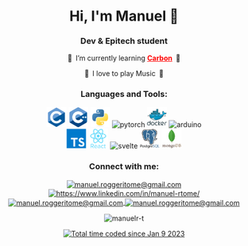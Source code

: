 <h1 align="center">Hi, I'm Manuel 👋</h1>
<div>
  <h3 align="center">Dev & Epitech student</h3>
  <p align="center">🌱&ensp;I’m currently learning <a href="https://github.com/carbon-language/carbon-lang" rel="noreferrer noopener" target="_blank" style="color: red;"><b>Carbon</b></a>&ensp;🌱</p>
  <p align="center">🎵&ensp;I love to play Music&ensp;🎵</p>
</div>

<div>
  <h3 align="center">Languages and Tools:</h3>
  <p align="center">
    <img src="https://raw.githubusercontent.com/devicons/devicon/master/icons/c/c-original.svg" alt="c" width="40" height="40"/>
    <img src="https://raw.githubusercontent.com/devicons/devicon/master/icons/cplusplus/cplusplus-original.svg" alt="c" width="40" height="40"/>
    <img src="https://raw.githubusercontent.com/devicons/devicon/master/icons/python/python-original.svg" alt="python" width="40" height="40"/>
    <img src="https://www.vectorlogo.zone/logos/pytorch/pytorch-icon.svg" alt="pytorch" width="40" height="40"/>
    <img src="https://raw.githubusercontent.com/devicons/devicon/master/icons/docker/docker-original-wordmark.svg" alt="docker" width="40" height="40"/>
    <img src="https://cdn.worldvectorlogo.com/logos/arduino-1.svg" alt="arduino" width="40" height="40"/>
    </br>
    <img src="https://raw.githubusercontent.com/devicons/devicon/master/icons/typescript/typescript-original.svg" alt="typescript" width="40" height="40"/>
    <img src="https://raw.githubusercontent.com/devicons/devicon/master/icons/react/react-original-wordmark.svg" alt="react" width="40" height="40"/>
    <img src="https://upload.wikimedia.org/wikipedia/commons/1/1b/Svelte_Logo.svg" alt="svelte" width="40" height="40"/>
    <img src="https://raw.githubusercontent.com/devicons/devicon/master/icons/postgresql/postgresql-original-wordmark.svg" alt="postgresql" width="40" height="40"/>
    <img src="https://raw.githubusercontent.com/devicons/devicon/master/icons/mongodb/mongodb-original-wordmark.svg" alt="mongodb" width="40" height="40"/>
  </p>
</div>

<div>
  <h3 align="center">Connect with me:</h3>
  <p align="center">
    <a href="mailto:manuel.roggeritome@gmail.com" target="_blank">
      <img align="center" src="https://mailmeteor.com/logos/assets/PNG/Gmail_Logo_256px.png" alt="manuel.roggeritome@gmail.com" height="30" width="40" />
    </a>
    <a href="https://www.linkedin.com/in/manuel-rtome/" target="_blank">
      <img align="center" src="https://raw.githubusercontent.com/rahuldkjain/github-profile-readme-generator/master/src/images/icons/Social/linked-in-alt.svg" alt="https://www.linkedin.com/in/manuel-rtome/" height="30" width="40" />
    </a>
    <a href="https://discord.com/users/973609623779172402" target="_blank">
      <img align="center" src="https://assets-global.website-files.com/6257adef93867e50d84d30e2/636e0a69f118df70ad7828d4_icon_clyde_blurple_RGB.svg" alt="manuel.roggeritome@gmail.com" height="30" width="40" />
    </a>
    <a href="https://gitlab.com/manueltome" target="_blank">
      <img align="center" src="https://about.gitlab.com/images/press/logo/png/gitlab-logo-500.png" alt="manuel.roggeritome@gmail.com" height="40" width="40" />
    </a>
  </p>
</div>

<div>
<p align="center">
  <img src="https://streak-stats.demolab.com?user=ManuelR-T&theme=dark&hide_border=true&border_radius=10&background=0D1117" alt="manuelr-t"/>
</p>
<p align="center">
  <a href="https://wakatime.com/badge/user/215001ee-2512-4a10-87be-c166c7548710.svg?style=for-the-badge">
    <img src="https://wakatime.com/badge/user/215001ee-2512-4a10-87be-c166c7548710.svg?style=for-the-badge" alt="Total time coded since Jan 9 2023" />
  </a>
</p>
</div>
